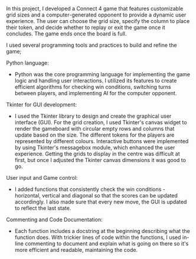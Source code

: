 In this project, I developed a Connect 4 game that features customizable grid sizes and a computer-generated opponent to provide a dynamic user experience. The user can choose the grid size, specify the column to place their token, and decide whether to replay or exit the game once it concludes. The game ends once the board is full.

I used several programming tools and practices to build and refine the game;

Python language:
- Python was the core programming language for implementing the game logic and handling user interactions. I utilized its features to create efficient algorithms for checking win conditions, switching turns between players, and implementing AI for the computer opponent.

Tkinter for GUI development:
- I used the Tkinter library to design and create the graphical user interface (GUI). For the grid creation, I used Tkinter's canvas widget to render the gameboard with circular empty rows and columns that update based on the size. The different tokens for the players are represented by different colours. Interactive buttons were implemented by using Tkinter's messagebox module, which enhanced the user experience. Getting the grids to display in the centre was difficult at first, but once I adjusted the Tkinter canvas dimensions it was good to go.

User input and Game control:
- I added functions that consistently check the win conditions - horizontal, vertical and diagonal so that the scores can be updated accordingly. I also made sure that every new move, the GUI is updated to reflect the last state.

Commenting and Code Documentation:
- Each function includes a docstring at the beginning describing what the function does. With trickier lines of code within the functions, I used in-line commenting to document and explain what is going on there so it's more efficient and readable, maintaining the code.
